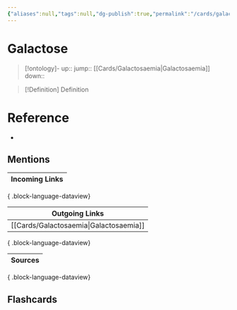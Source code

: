```yaml
---
{"aliases":null,"tags":null,"dg-publish":true,"permalink":"/cards/galactose/","dgPassFrontmatter":true}
---
```


# Galactose

> [!ontology]-
> up:: 
> jump:: [[Cards/Galactosaemia\|Galactosaemia]]
> down:: 

> [!Definition] Definition

# Reference

- 

## Mentions

| Incoming Links |
| -------------- |

{ .block-language-dataview}

| Outgoing Links                            |
| ----------------------------------------- |
| [[Cards/Galactosaemia\|Galactosaemia]] |

{ .block-language-dataview}

| Sources |
| ------- |

{ .block-language-dataview}

## Flashcards